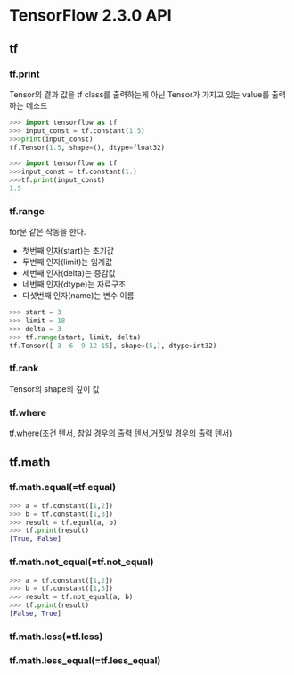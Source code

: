 # TensorFlow 2.3.0 API

## tf
### tf.print

Tensor의 결과 값을 tf class를 출력하는게 아닌 Tensor가 가지고 있는 value를 출력하는 메소드

```python
>>> import tensorflow as tf
>>> input_const = tf.constant(1.5)
>>>print(input_const)
tf.Tensor(1.5, shape=(), dtype=float32)
```

```python
>>> import tensorflow as tf
>>>input_const = tf.constant(1.)
>>>tf.print(input_const)
1.5
```

### tf.range

for문 같은 작동을 한다.
- 첫번째 인자(start)는 초기값
- 두번째 인자(limit)는 임계값
- 세번째 인자(delta)는 증감값
- 네번째 인자(dtype)는 자료구조
- 다섯번째 인자(name)는 변수 이름
```python
>>> start = 3
>>> limit = 18
>>> delta = 3
>>> tf.range(start, limit, delta)
tf.Tensor([ 3  6  9 12 15], shape=(5,), dtype=int32)
```

### tf.rank

Tensor의 shape의 깊이 값

### tf.where

tf.where(조건 텐서, 참일 경우의 출력 텐서,거짓일 경우의 출력 텐서)

## tf.math
### tf.math.equal(=tf.equal)

```python
>>> a = tf.constant([1,2])
>>> b = tf.constant([1,3])
>>> result = tf.equal(a, b)
>>> tf.print(result)
[True, False]
```

### tf.math.not_equal(=tf.not_equal)

```python
>>> a = tf.constant([1,2])
>>> b = tf.constant([1,3])
>>> result = tf.not_equal(a, b)
>>> tf.print(result)
[False, True]
```

### tf.math.less(=tf.less)
### tf.math.less_equal(=tf.less_equal)

